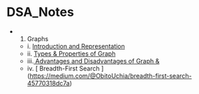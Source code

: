 # DSA_Notes
- 1. Graphs
  * i.  [Introduction and Representation](https://medium.com/@ObitoUchia/graphs-52a0cb25bfaa)
  * ii. [Types & Properties of Graph](https://medium.com/@ObitoUchia/graphs-51769163277d)
  * iii.[ Advantages and Disadvantages of Graph &  ](https://medium.com/@ObitoUchia/graphs-0d363b5609b1)
  * iv. [ Breadth-First Search ] (https://medium.com/@ObitoUchia/breadth-first-search-45770318dc7a)


